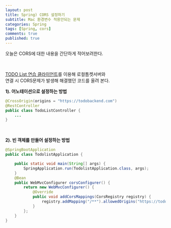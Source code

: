 ```yaml
---
layout: post
title: Spring) CORS 설정하기
subtitle: Mac 환경변수 적용안되는 문제
categories: Spring
tags: [Spring, cors]
comments: true
published: true
---
```


오늘은 CORS에 대한 내용을 간단하게 적어보려한다.

<br/>

[TODO List 연습 클라이언트]를 이용해 로컬톰켓서버와  
연결 시 CORS문제가 발생해 해결했던 코드를 올려 본다.


**1). 어노테이션으로 설정하는 방법**
```java
@CrossOrigin(origins = "https://todobackend.com")
@RestController
public class TodoListController {
    ...
}
```



<br/>

**2). 빈 객체를 만들어 설정하는 방법**

```java
@SpringBootApplication
public class TodolistApplication {

	public static void main(String[] args) {
		SpringApplication.run(TodolistApplication.class, args);
	}
	@Bean
	public WebMvcConfigurer corsConfigurer() {
		return new WebMvcConfigurer() {
			@Override
			public void addCorsMappings(CorsRegistry registry) {
				registry.addMapping("/**").allowedOrigins("https://todobackend.com/");
			}
		};
	}
}
```






[TODO List 연습 클라이언트]: https://todobackend.com